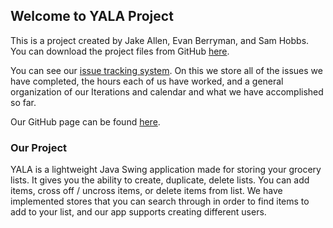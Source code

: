 ## Welcome to YALA Project

This is a project created by Jake Allen, Evan Berryman, and Sam Hobbs. You can download the project files from GitHub [here](https://github.com/jake-allen/YALA/archive/master.zip).

You can see our [issue tracking system](https://trello.com/b/8JTgqSMS/yala). On this we store all of the issues we have completed, the hours each of us have worked, and a general organization of our Iterations and calendar and what we have accomplished so far. 

Our GitHub page can be found [here](https://github.com/jake-allen/YALA).

### Our Project

YALA is a lightweight Java Swing application made for storing your grocery lists. It gives you the ability to create, duplicate, delete lists. You can add items, cross off / uncross items, or delete items from list. We have implemented stores that you can search through in order to find items to add to your list, and our app supports creating different users.
